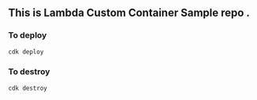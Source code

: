 ## This is Lambda Custom Container Sample repo .


### To deploy
```bash
cdk deploy 
```

### To destroy
```bash
cdk destroy
```

